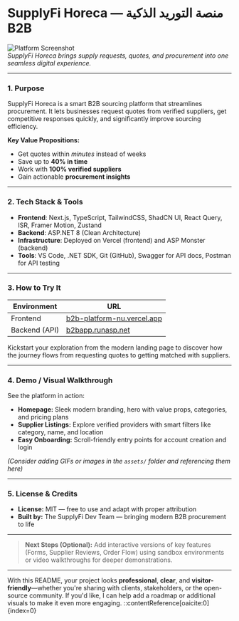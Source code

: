 #  SupplyFi Horeca — منصة التوريد الذكية B2B

![Platform Screenshot](./assets/demo-screenshot.png)  
*SupplyFi Horeca brings supply requests, quotes, and procurement into one seamless digital experience.*

---

###  1. Purpose  
SupplyFi Horeca is a smart B2B sourcing platform that streamlines procurement. It lets businesses request quotes from verified suppliers, get competitive responses quickly, and significantly improve sourcing efficiency.

**Key Value Propositions:**
- Get quotes within *minutes* instead of weeks  
- Save up to **40% in time**  
- Work with **100% verified suppliers**  
- Gain actionable **procurement insights**  

---

###  2. Tech Stack & Tools

- **Frontend**: Next.js, TypeScript, TailwindCSS, ShadCN UI, React Query, ISR, Framer Motion, Zustand  
- **Backend**: ASP.NET 8 (Clean Architecture)  
- **Infrastructure**: Deployed on Vercel (frontend) and ASP Monster (backend)  
- **Tools**: VS Code, .NET SDK, Git (GitHub), Swagger for API docs, Postman for API testing  

---

###  3. How to Try It

| Environment   | URL                                      |
|---------------|------------------------------------------|
| Frontend      | [b2b-platform-nu.vercel.app](https://b2b-platform-nu.vercel.app/) |
| Backend (API) | [b2bapp.runasp.net](https://b2bapp.runasp.net/) |

Kickstart your exploration from the modern landing page to discover how the journey flows from requesting quotes to getting matched with suppliers.

---

###  4. Demo / Visual Walkthrough   
See the platform in action:

- **Homepage:** Sleek modern branding, hero with value props, categories, and pricing plans  
- **Supplier Listings:** Explore verified providers with smart filters like category, name, and location  
- **Easy Onboarding:** Scroll-friendly entry points for account creation and login

*(Consider adding GIFs or images in the `assets/` folder and referencing them here)*  

---

###  5. License & Credits  
- **License:** MIT — free to use and adapt with proper attribution  
- **Built by:** The SupplyFi Dev Team — bringing modern B2B procurement to life

---

> **Next Steps (Optional):** Add interactive versions of key features (Forms, Supplier Reviews, Order Flow) using sandbox environments or video walkthroughs for deeper demonstrations.

---

With this README, your project looks **professional**, **clear**, and **visitor-friendly**—whether you're sharing with clients, stakeholders, or the open-source community. If you'd like, I can help add a roadmap or additional visuals to make it even more engaging.
::contentReference[oaicite:0]{index=0}
